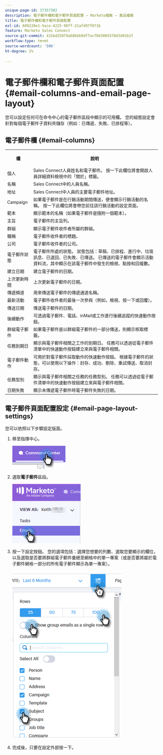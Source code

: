 ```yaml
---
unique-page-id: 37357302
description: 電子郵件欄和電子郵件頁面配置 — Marketo檔案 — 產品檔案
title: 電子郵件欄和電子郵件頁面配置
exl-id: 689220e1-5ace-4225-98ff-21afd97f071b
feature: Marketo Sales Connect
source-git-commit: 431bd258f9a68bbb9df7acf043085578d3d91b1f
workflow-type: tm+mt
source-wordcount: '506'
ht-degree: 2%

---
```


# 電子郵件欄和電子郵件頁面配置 {#email-columns-and-email-page-layout}

您可以設定任何可在命令中心的電子郵件區段中顯示的可用欄。 您的組態設定會針對每個電子郵件子資料夾儲存（例如：已傳遞、失敗、已排程等）。

## 電子郵件欄 {#email-columns}

<table> 
 <colgroup> 
  <col> 
  <col> 
 </colgroup> 
 <tbody> 
  <tr> 
   <th><p>欄</p></th> 
   <th>說明</th> 
  </tr> 
  <tr> 
   <td>個人</td> 
   <td>Sales Connect人員姓名和電子郵件。 按一下此欄位將會開啟人員詳細資料檢視中的「關於」標籤。</td> 
  </tr> 
  <tr> 
   <td>名稱</td> 
   <td>Sales Connect中的人員名稱。</td> 
  </tr> 
  <tr> 
   <td>地址</td> 
   <td>Sales Connect中人員的主要電子郵件地址。</td> 
  </tr> 
  <tr> 
   <td>Campaign</td> 
   <td>如果電子郵件是在行銷活動期間傳送，便會顯示行銷活動的名稱。 按一下此欄位將會帶您前往該行銷活動的設定頁面。</td> 
  </tr> 
  <tr> 
   <td>範本</td> 
   <td>顯示範本的名稱（如果電子郵件是隨附一個範本）。</td> 
  </tr> 
  <tr> 
   <td colspan="1">主旨</td> 
   <td colspan="1">電子郵件的主旨列。</td> 
  </tr> 
  <tr> 
   <td colspan="1">群組</td> 
   <td colspan="1">顯示電子郵件收件者所屬的群組。</td> 
  </tr> 
  <tr> 
   <td>職稱</td> 
   <td>電子郵件收件者的標題。</td> 
  </tr> 
  <tr> 
   <td>公司</td> 
   <td>電子郵件收件者的公司。</td> 
  </tr> 
  <tr> 
   <td>電子郵件狀態</td> 
   <td>電子郵件所處的狀態。 狀態包括：草稿、已排程、進行中、垃圾訊息、已退回、已失敗、已傳送。 已傳送的電子郵件會顯示活動資料流，其中顯示在該電子郵件中發生的檢視、點按和回複數。</td> 
  </tr> 
  <tr> 
   <td>建立日期</td> 
   <td>建立電子郵件的日期。</td> 
  </tr> 
  <tr> 
   <td>上次更新時間</td> 
   <td>上次更新電子郵件的日期。</td> 
  </tr> 
  <tr> 
   <td>傳遞頻道</td> 
   <td>用來傳送電子郵件的傳遞通道名稱。</td> 
  </tr> 
  <tr> 
   <td>最新活動</td> 
   <td>電子郵件收件者的最後一次參與（例如，檢視、按一下或回覆）。</td> 
  </tr> 
  <tr> 
   <td>傳送日期</td> 
   <td>傳送電子郵件的日期。</td> 
  </tr> 
  <tr> 
   <td>後續動作</td> 
   <td>可透過電子郵件、電話、inMail或工作進行後續追蹤的快速動作按鈕。</td> 
  </tr> 
  <tr> 
   <td>群組電子郵件</td> 
   <td>如果電子郵件是以群組電子郵件的一部分傳送，則顯示核取標籤。</td> 
  </tr> 
  <tr> 
   <td>任務到期日</td> 
   <td>顯示與電子郵件相關之工作的到期日。 任務可以透過從電子郵件清單中的快速動作按鈕建立來與電子郵件相關。</td> 
  </tr> 
  <tr> 
   <td>電子郵件動作</td> 
   <td>可用於對電子郵件採取動作的快速動作按鈕。 根據電子郵件的狀態，可以使用以下操作：封存、成功、刪除、重試傳送、取消封存。</td> 
  </tr> 
  <tr> 
   <td>任務型別</td> 
   <td>顯示與電子郵件相關之任務的任務型別。 任務可以透過從電子郵件清單中的快速動作按鈕建立來與電子郵件相關。</td> 
  </tr> 
  <tr> 
   <td>日期失敗</td> 
   <td>顯示未傳遞電子郵件時電子郵件失敗的日期。</td> 
  </tr> 
 </tbody> 
</table>

## 電子郵件頁面配置設定 {#email-page-layout-settings}

您可以依照以下步驟設定版面。

1. 移至指揮中心。

   ![](assets/email-columns-and-email-grid-layout-1.png)

1. 選取&#x200B;**電子郵件**&#x200B;區段。

   ![](assets/email-columns-and-email-grid-layout-2.png)

1. 按一下設定按鈕。 您的選項包括：選擇您想要的列數、選取您要顯示的欄位，以及選取是否要將群組電子郵件彙總至網格中的單一專案（或是否要將屬於電子郵件網格一部分的所有電子郵件顯示為單一專案）。

   ![](assets/email-columns-and-email-grid-layout-3.png)

1. 完成後，只要在設定外部按一下。
